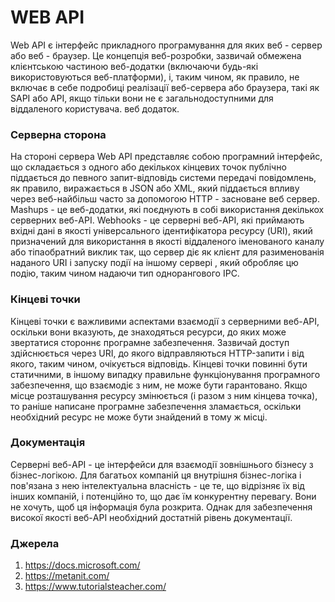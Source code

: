 # WEB API
Web API є інтерфейс прикладного програмування для яких веб - сервер або веб - браузер. Це концепція веб-розробки, зазвичай обмежена клієнтською частиною веб-додатки (включаючи будь-які використовуються веб-платформи), і, таким чином, як правило, не включає в себе подробиці реалізації веб-сервера або браузера, такі як SAPI або API, якщо тільки вони не є загальнодоступними для віддаленого користувача. веб додаток.

### Серверна сторона

На стороні сервера Web API представляє собою програмний інтерфейс, що складається з одного або декількох кінцевих точок публічно піддається до певного запит-відповідь системи передачі повідомлень, як правило, виражається в JSON або XML, який піддається впливу через веб-найбільш часто за допомогою HTTP - засноване веб сервер. Mashups - це веб-додатки, які поєднують в собі використання декількох серверних веб-API. Webhooks - це серверні веб-API, які приймають вхідні дані в якості універсального ідентифікатора ресурсу (URI), який призначений для використання в якості віддаленого іменованого каналу або тіпаобратний виклик так, що сервер діє як клієнт для разименованія наданого URI і запуску події на іншому сервері , який обробляє цю подію, таким чином надаючи тип однорангового IPC.

### Кінцеві точки

Кінцеві точки є важливими аспектами взаємодії з серверними веб-API, оскільки вони вказують, де знаходяться ресурси, до яких може звертатися стороннє програмне забезпечення. Зазвичай доступ здійснюється через URI, до якого відправляються HTTP-запити і від якого, таким чином, очікується відповідь.
Кінцеві точки повинні бути статичними, в іншому випадку правильне функціонування програмного забезпечення, що взаємодіє з ним, не може бути гарантовано. Якщо місце розташування ресурсу змінюється (і разом з ним кінцева точка), то раніше написане програмне забезпечення зламається, оскільки необхідний ресурс не може бути знайдений в тому ж місці.


### Документація
Серверні веб-API - це інтерфейси для взаємодії зовнішнього бізнесу з бізнес-логікою. Для багатьох компаній ця внутрішня бізнес-логіка і пов'язана з нею інтелектуальна власність - це те, що відрізняє їх від інших компаній, і потенційно то, що дає їм конкурентну перевагу. Вони не хочуть, щоб ця інформація була розкрита. Однак для забезпечення високої якості веб-API необхідний достатній рівень документації.

### Джерела
 1. https://docs.microsoft.com/
 2. https://metanit.com/
 3. https://www.tutorialsteacher.com/
